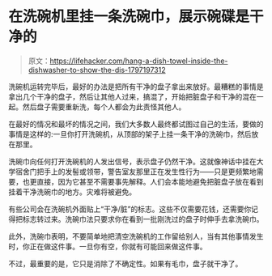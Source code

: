 # 在洗碗机里挂一条洗碗巾，展示碗碟是干净的

> 原文：<https://lifehacker.com/hang-a-dish-towel-inside-the-dishwasher-to-show-the-dis-1797197312>

洗碗机运转完毕后，最好的办法是把所有干净的盘子拿出来放好。最糟糕的事情是拿出几个干净的盘子，然后让其他人过来，搞混了，开始把脏盘子和干净的混在一起。然后盘子需要重新洗，每个人都会为此责怪其他人。



在最好的情况和最坏的情况之间，我们大多数人最终都试图过自己的生活，要做的事情是这样的:一旦你打开洗碗机，从顶部的架子上挂一条干净的洗碗巾，然后放在那里。

洗碗巾向任何打开洗碗机的人发出信号，表示盘子仍然干净。这就像神话中挂在大学宿舍门把手上的发髻或领带，警告室友那里正在发生性行为——只是更频繁地需要，也更直接，因为它甚至不需要事先解释。人们会本能地避免把脏盘子放在看到挂着干净洗碗巾的地方。灾难将被避免。

有些公司会在洗碗机外面贴上“干净/脏”的标志。这些不仅需要花钱，还需要你记得把标志转过来。洗碗巾法只要求你在看到一批刚洗过的盘子时伸手去拿洗碗巾。

此外，洗碗巾表明，不要简单地把清空洗碗机的工作留给别人，当有其他事情发生时，你正在做这件事。一旦你有空，你就有可能回来做这件事。

不过，最重要的是，它只是消除了不确定性。如果有毛巾，盘子就干净了。